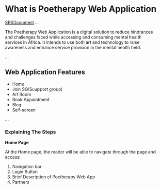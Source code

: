 # What is Poetherapy Web Application
[SRSDocument](https://docs.google.com/document/d/1fCvvVeoOXdhwkd8jgUiZAiQT77MCHkq8dM1cy_wQyVI/edit)
...

The Poetherapy Web Application is a digital solution to reduce hindrances and challenges faced while accessing and consuming mental health services in Africa. It intends to use both art and technology to raise awareness and enhance service provision in the mental health field. 

...

## Web Application Features

- Home 
- Join SG(Suupport group)
- Art Room
- Book Appointment
- Blog
- Self-screen

...

### Explaining The Steps

[](/templates/index.html) **Home Page** 

At the Home page, the reader will be able to navigate through the page and access:
1. Navigation bar
2. Login Button
3. Brief Description of Poetherapy Web App
4. Partners






